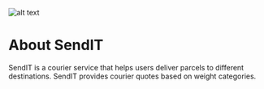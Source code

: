 ![alt text](https://travis-ci.com/rwajon/sendit.svg?branch=v1)
# About SendIT
SendIT is a courier service that helps users deliver parcels to different destinations. SendIT provides courier quotes based on weight categories.
